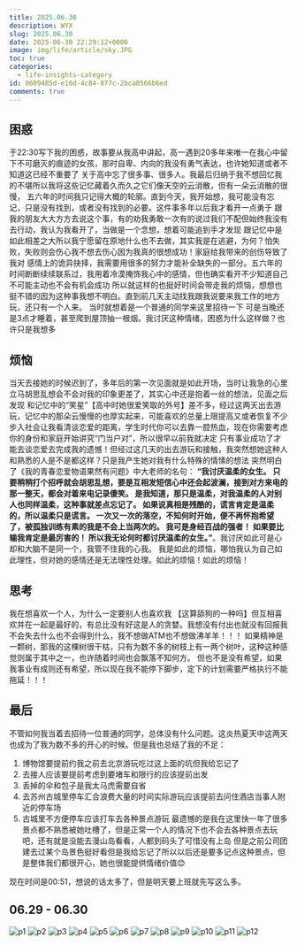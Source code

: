```yaml
---
title: 2025.06.30
description: WYX 
slug: 2025.06.30
date: 2025-06-30 22:29:12+0000
image: img/life/article/sky.JPG
toc: true
categories:
  - life-insights-category
id: 8609485d-e16d-4c84-877c-2bca8566b6ed
comments: true
---
```


## 困惑

于22:30写下我的困惑，故事要从我高中讲起，高一遇到20多年来唯一在我心中留下不可磨灭的痕迹的女孩，那时自卑、内向的我没有勇气表达，也许她知道或者不知道这已经不重要了
关于高中忘了很多事、很多人。我最后归纳于我不想回忆我的不堪所以我将这些记忆藏着久而久之它们像天空的云消散，但有一朵云消散的很慢，
五六年的时间我只记得大概的轮廓。直到今天，我开始想，我可能没有忘记，只是没有找到，或者没有找到的必要。这件事多年以后我才看开一点勇于
跟我的朋友大大方方去说这个事，有的劝我勇敢一次有的说过我们不配但始终我没有去行动，我认为我看开了，当做是一个念想，想着可能追到手才发现
跟记忆中是如此相差之大所以我宁愿留在原地什么也不去做，其实我是在逃避，为何？怕失败，失败则会伤心我不想去伤心因为我真的很想成功！家庭给我带来的创伤导致了我对
感情上的诡异抉择，我需要用很多的努力才能补全缺失的一部分。五六年的时间断断续续联系过，我用着冷漠掩饰我心中的感情，但也确实看开不少知道自己不可能主动也不会有机会成功
所以就这样的也挺好时间会带走我的烦恼，想想也挺不错的因为这种事我想不明白。直到前几天主动找我跟我说要来我工作的地方玩，还只有一个人来。
当时就想着是一个普通的同学来这里招待一下
可是当晚还是3点才睡着，甚至爬到屋顶抽一根烟。我讨厌这种情绪，困惑为什么这样做？也许只是我想多

## 烦恼

当天去接她的时候迟到了，多年后的第一次见面就是如此开场，当时让我急的心里立马胡思乱想会不会对我的印象更差了，其实心中还是抱着一丝的想法，见面之后发现
和记忆中的“笑星”【高中时她很爱笑取的外号】差不多，经过这两天出去游玩，记忆中的那朵云慢慢的也厚实起来，可能喜欢的总量上限提高又或者恢复不少
步入社会让我看清谈恋爱的距离，学生时代你可以去靠一腔热血，现在你需要考虑你的身份和家庭开始讲究“门当户对”，所以很早以前我就决定
只有事业成功了才能去谈恋爱去完成我的遗憾！但经过这几天的出去游玩和接触，我突然想她这种人和熟悉的人是不是都这样？只是我产生她对我有什么特殊的情愫的想法
突然明白了《我的青春恋爱物语果然有问题》中大老师的名句：
**“我讨厌温柔的女生。
只要稍稍打个招呼就会胡思乱想，要是互相发短信心中还会起波澜，接到对方来电的那一整天，都会对着来电记录傻笑。 是我知道，那只是温柔，对我温柔的人对别人也同样温柔，这种事就差点忘记了。
如果说真相是残酷的，谎言肯定是温柔的，所以温柔只是谎言。
一次又一次的落空，不知何时开始，便不再怀抱希望了，被孤独训练有素的我是不会上当两次的。
我可是身经百战的强者！
如果要比输我肯定是最厉害的！
所以我无论何时都讨厌温柔的女生。”**。我讨厌如此可是心却和大脑不是同一个，我管不住我的心我。
我是如此的烦恼，哪怕我认为自己如此理性，但对她的感情还是无法理性处理。如此的烦恼！如此的烦恼！

## 思考
我在想喜欢一个人，为什么一定要别人也喜欢我 【这算舔狗的一种吗】但互相喜欢并在一起是最好的，有总比没有好这是人的贪婪。我想没有付出也就没有回报我不会失去什么也不会得到什么，我不想做ATM也不想做沸羊羊！！！
如果精神是一颗树，那我的这棵树很干枯，只有为数不多的树枝上有一两个树叶，这种这种感觉则属于其中之一，也许随着时间也会飘落不知何方。
但也不是没有希望，如果我事业有成则还有希望，所以现在我不能停下脚步，定下的计划需要严格执行不能拖延！！！

## 最后

不管如何我当着去招待一位普通的同学，总体没有什么问题。这炎热夏天中这两天也成为了我为数不多的开心的时候。但是我也总结了我的不足：
1. 博物馆要提前约我之前去北京游玩吃过这上面的坑但我给忘记了
2. 去接人应该要提前考虑到要堵车和限行的应该提前出发
3. 丢掉的伞和包子是我太马虎需要自省
4. 去苏州古城里停车汇合浪费大量的时间实际游玩应该提前去问住酒店当事人附近的停车场
5. 古城里不方便停车应该打车去各种景点游玩
最遗憾的是我在这里快一年了很多景点都不熟悉被她吐槽了，但是正常一个人的情况下也不会去各种景点去玩吧，还有就是没能去漫山岛看看，人都到码头了可惜没有上岛
但是之前公司团建去过某个岛景色挺好看但是我给忘记了所以以后还是要多记点这种景点，但是整体我们都很开心，她也很能提供情绪价值😊


现在时间是00:51，想说的话太多了，但是明天要上班就先写这么多。


## 06.29 - 06.30

![p1](img/life/article/p1.jpg)
![p2](img/life/article/p2.jpg)
![p3](img/life/article/p3.jpg)
![p4](img/life/article/p4.jpg)
![p5](img/life/article/p5.jpg)
![p6](img/life/article/p6.jpg)
![p7](img/life/article/p7.jpg)
![p8](img/life/article/p8.jpg)
![p9](img/life/article/p9.jpg)
![p10](img/life/article/p10.jpg)
![p11](img/life/article/p11.jpg)
![p12](img/life/article/p12.jpg)














